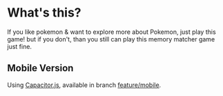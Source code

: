 # What's this?
If you like pokemon & want to explore more about Pokemon, just play this game!
but if you don't, than you still can play this memory matcher game just fine.

## Mobile Version
Using [Capacitor.js](https://capacitorjs.com/), available in branch [feature/mobile](https://github.com/brosing/poke-match/tree/feature/mobile).

